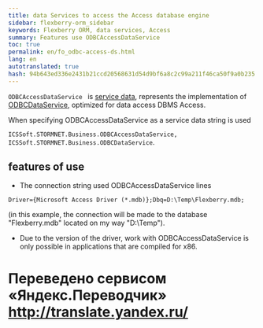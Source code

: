```yaml
--- 
title: data Services to access the Access database engine 
sidebar: flexberry-orm_sidebar 
keywords: Flexberry ORM, data services, Access 
summary: Features use ODBCAccessDataService 
toc: true 
permalink: en/fo_odbc-access-ds.html 
lang: en 
autotranslated: true 
hash: 94b643ed336e2431b21ccd20568631d54d9bf6a8c2c99a211f46ca50f9a0b235 
--- 
```


`ODBCAccessDataService ` is [service data](fo_data-service.html), represents the implementation of [ODBCDataService](fo_odbc-data-service.html), optimized for data access DBMS Access. 

When specifying ODBCAccessDataService as a service data string is used 

`ICSSoft.STORMNET.Business.ODBCAccessDataService, ICSSoft.STORMNET.Business.ODBCDataService`. 

## features of use 

* The connection string used ODBCAccessDataService lines 

`Driver={Microsoft Access Driver (*.mdb)};Dbq=D:\Temp\Flexberry.mdb;` 

(in this example, the connection will be made to the database "Flexberry.mdb" located on my way "D:\Temp\"). 
* Due to the version of the driver, work with ODBCAccessDataService is only possible in applications that are compiled for x86. 



 # Переведено сервисом «Яндекс.Переводчик» http://translate.yandex.ru/